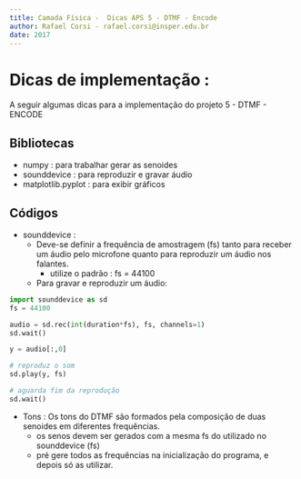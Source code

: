 ```yaml
---
title: Camada Física -  Dicas APS 5 - DTMF - Encode
author: Rafael Corsi - rafael.corsi@insper.edu.br
date: 2017
---
```


# Dicas de implementação :

A seguir algumas dicas para a implementação do projeto 5 - DTMF - ENCODE

## Bibliotecas 

- numpy : para trabalhar gerar as senoides
- sounddevice : para reproduzir e gravar áudio
- matplotlib.pyplot : para exibir gráficos

## Códigos

- sounddevice :
    - Deve-se definir a frequência de amostragem (fs) tanto para receber um áudio pelo microfone quanto para reproduzir um áudio nos falantes. 
        - utilize o padrão : fs = 44100
    - Para gravar e reproduzir um áudio:
    
```python
import sounddevice as sd
fs = 44100

audio = sd.rec(int(duration*fs), fs, channels=1)
sd.wait()

y = audio[:,0]

# reproduz o som
sd.play(y, fs)

# aguarda fim da reprodução
sd.wait()

```

- Tons : Os tons do DTMF são formados pela composição de duas senoides em diferentes frequências.
    - os senos devem ser gerados com a mesma fs do utilizado no sounddevice (fs)
    - pré gere todos as frequências na inicialização do programa, e depois só as utilizar.
    
